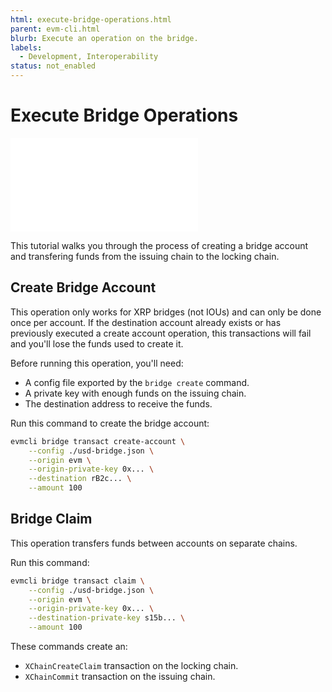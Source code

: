 ```yaml
---
html: execute-bridge-operations.html
parent: evm-cli.html
blurb: Execute an operation on the bridge.
labels:
  - Development, Interoperability
status: not_enabled
---
```

# Execute Bridge Operations

<embed src="/snippets/_evm-sidechain-disclaimer.md" />

This tutorial walks you through the process of creating a bridge account and transfering funds from the issuing chain to the locking chain.

## Create Bridge Account

This operation only works for XRP bridges (not IOUs) and can only be done once per account. If the destination account already exists or has previously executed a create account operation, this transactions will fail and you'll lose the funds used to create it.

Before running this operation, you'll need:

- A config file exported by the `bridge create` command.
- A private key with enough funds on the issuing chain.
- The destination address to receive the funds.

Run this command to create the bridge account:

```bash
evmcli bridge transact create-account \
    --config ./usd-bridge.json \
    --origin evm \
    --origin-private-key 0x... \
    --destination rB2c... \
    --amount 100
```


## Bridge Claim

This operation transfers funds between accounts on separate chains.

Run this command:

```bash
evmcli bridge transact claim \
    --config ./usd-bridge.json \
    --origin evm \
    --origin-private-key 0x... \
    --destination-private-key s15b... \
    --amount 100
```

These commands create an:

- `XChainCreateClaim` transaction on the locking chain.
- `XChainCommit` transaction on the issuing chain.